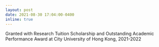 ```yaml
---
layout: post
date: 2021-08-30 17:04:00-0400
inline: true
---
```


Granted with Research Tuition Scholarship and Outstanding Academic Performance Award at City University of Hong Kong, 2021-2022
